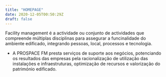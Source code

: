 ```yaml
---
title: "HOMEPAGE"
date: 2020-12-05T00:50:29Z
draft: false
---
```


Facility management é a actividade ou conjunto de actividades que compreende múltiplas disciplinas para assegurar a funcinalidade do ambiente edificado, integrando pessoas, local, processos e tecnologia.

* A PROSPACE FM presta serviços de suporte aos negócios, potenciando os resultados das empresas pela racionalização de utilização das instalações e infraestruturas, optimização de recursos e valorização do património edificado.